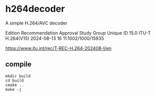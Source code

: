 # h264decoder
A simple H.264/AVC decoder


Edition    Recommendation        Approval              Study Group          Unique ID
15.0       ITU-T H.264(V15)      2024-08-13            16                   11.1002/1000/15935

https://www.itu.int/rec/T-REC-H.264-202408-I/en


## compile

```
mkdir build
cd build
cmake ..
make -j

```
